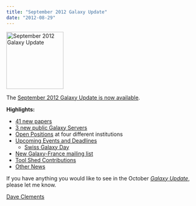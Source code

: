 ```yaml
---
title: "September 2012 Galaxy Update"
date: "2012-08-29"
---
```

<div class='right'><a href='/galaxy-updates/2012-09/'><img src="/images/logos/GalaxyUpdate200.png" alt="September 2012 Galaxy Update" width=150 /></a></div>

The [September 2012 Galaxy Update is now available](/galaxy-updates/2012-09/). 

**Highlights:**

* [41 new papers](/galaxy-updates/2012-09/#new-papers)
* [3 new public Galaxy Servers](/galaxy-updates/2012-09/#new-public-servers) 
* [Open Positions](/galaxy-updates/2012-09/#whos-hiring) at four different institutions
* [Upcoming Events and Deadlines](/galaxy-updates/2012-09/#upcoming-events-and-deadlines)
  * [Swiss Galaxy Day](/galaxy-updates/2012-09/#swiss-galaxy-day)
* [New Galaxy-France mailing list](/galaxy-updates/2012-09/#new-galaxy-france-mailing-list)
* [Tool Shed Contributions](/galaxy-updates/2012-09/#toolshed-contributions)
* [Other News](/galaxy-updates/2012-09/#other-news)

If you have anything you would like to see in the October *[Galaxy Update](/galaxy-updates/)*, please let me know.

[Dave Clements](/people/dave-clements/)
